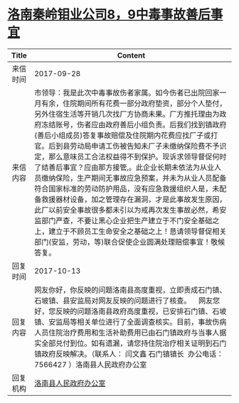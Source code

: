 # <a href="http://www.shangluo.gov.cn/zmhd/ldxxxx.jsp?urltype=leadermail.LeaderMailContentUrl&wbtreeid=1112&leadermailid=4357">洛南秦岭钼业公司8，9中毒事故善后事宜</a>
| Title |                                                                                                                                                                                                         Content                                                                                                                                                                                                          |
|:-----:|--------------------------------------------------------------------------------------------------------------------------------------------------------------------------------------------------------------------------------------------------------------------------------------------------------------------------------------------------------------------------------------------------------------------------|
| 来信时间  | 2017-09-28                                                                                                                                                                                                                                                                                                                                                                                                               |
| 来信内容  | 市领导：我是此次中毒事故伤者家属。如今伤者已出院回家一月有余，住院期间所有花费一部分政府垫资，部分个人垫付，另外住宿生活等开销几次找厂方协商未果。厂方推托理由为政府冻结账号，伤者应由政府善后小组负责。后我们找到镇政府(善后小组成员)答复事故赔偿及住院期内花费应找厂子或打官。后到县劳动局申请工伤被告知未厂子未缴纳保险费不予识定，那么意味员工合法权益得不到保护。现诉求领导督促何时了结善后事宜？应由那方接管,。此企业长期未依法为从业人员缴纳保险，生产期间无事故应急预案，并未为从业人员配备符合国家标准的劳动防护用品，没有应急救援组织人是，未配备救援器材设备，加之管理存在漏洞，才是此事故发生原因，此厂以前安全事故很多都未引以为戒再次发生事故必然，希安监部门严查，不要让黑心企业把生产建立于不门安全基础之上，建立于不顾员工生命安全之基础之上！恳请领导督促相关部门(安监，劳动，等)联合促使企业圆满处理赔偿事宜！敬候答复。 |
| 回复时间  | 2017-10-13                                                                                                                                                                                                                                                                                                                                                                                                               |
| 回复内容  | 网友你好，你反映的问题洛南县高度重视，立即责成石门镇、石坡镇、县安监局对网友反映的问题进行了核查。    网友您好，您反映的问题洛南县政府高度重视，已安排石门镇、石坡镇、安监局等相关单位进行了全面调查核实。目前，事故伤病人员住院治疗费用和生活补助费用已由石门镇政府与当事人据实全部兑付到位。如有遗漏，请您持住院治疗相关证明到石门镇政府反映解决。（联系人： 闫文鑫 石门镇镇长  办公电话：7566427 ）洛南县人民政府办公室                                                                                                                                                                                                    |
| 回复机构  | <a href="../../categories/agencies/洛南县人民政府办公室.md">洛南县人民政府办公室</a>                                                                                                                                                                                                                                                                                                                                                         |